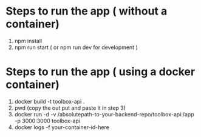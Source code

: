 # Steps to run the app ( without a container)

1. npm install
2. npm run start ( or npm run dev for development )

# Steps to run the app ( using a docker container)

1. docker build -t toolbox-api .
2. pwd (copy the out put and paste it in step 3)
3. docker run -d -v /absolutepath-to-your-backend-repo/toolbox-api:/app -p 3000:3000 toolbox-api
4. docker logs -f your-container-id-here
